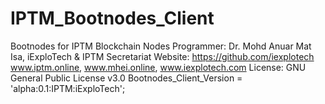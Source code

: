 # IPTM_Bootnodes_Client
Bootnodes for IPTM Blockchain Nodes
Programmer: Dr. Mohd Anuar Mat Isa, iExploTech & IPTM Secretariat
Website: https://github.com/iexplotech  www.iptm.online, www.mhei.online, www.iexplotech.com
License: GNU General Public License v3.0
Bootnodes_Client_Version = 'alpha:0.1:IPTM:iExploTech';

